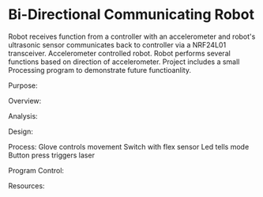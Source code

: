 # Bi-Directional Communicating Robot 
Robot receives function from a controller with an accelerometer and robot's ultrasonic sensor communicates back to controller via a NRF24L01 transceiver. Accelerometer controlled robot. Robot performs several functions based on direction of accelerometer. Project includes a small Processing program to demonstrate future functioanlity.   

Purpose:


Overview: 


Analysis:



Design:

Process: 
  Glove controls movement
  Switch with flex sensor
  Led tells mode
  Button press triggers laser

Program Control:



Resources:
